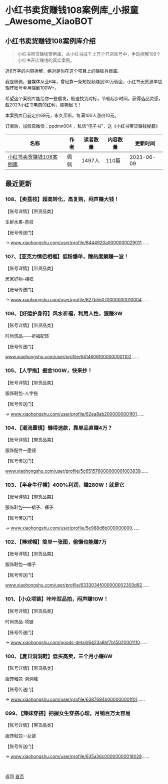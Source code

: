 # 小红书卖货赚钱108案例库_小报童_Awesome_XiaoBOT

## 小红书卖货赚钱108案例库介绍
> 小红书带货赚钱案例库，从小红书成千上万个开店账号中，手动拆解108个小红书开店赚钱的真实案例。    
    
近8万字的内容拆解，绝对是你在这个项目上的赚钱兵器库。    
    
我是佩佩，自媒体从业6年，曾经靠一条短视频赚到30万佣金，小红书无货源单店矩阵账号单月赚到100W+。    
    
希望这个案例库能给你一些启发，极速找到对标，节省起步时间，获得选品灵感，趁2023小红书电商的红利，顺势起飞！    
    
本案例库目前定价69元，永久买断，每满100人涨价10元。    
    
订阅后，加佩佩微信：ppdmn004 ，私信“电子书”，送《小红书带货赚钱秘籍》  
  


|名称|作者|读者数量|内容数量|更新时间|
|---|---|---|---|---|
|[小红书卖货赚钱108案例库](https://xiaobot.net/p/xhs108?refer=0b133df9-27dc-423b-8101-639049001c13)|佩佩|1497人|110篇|2023-06-09|

## 最近更新
### 108、【卖荔枝】超高转化，高复购，闷声赚大钱！

【账号详情】【带货品类】

生鲜水果-荔枝

【账号传送门】

→ www.xiaohongshu.com/user/profile/6444920a0000000029011......

### 107、【亚克力情侣相框】低粉爆单，蹭热度躺赚一波！

【账号详情】【带货品类】

居家好物-相框

【账号传送门】

→ www.xiaohongshu.com/user/profile/627b55070000000010004......

### 106、【好运护身符】风水祈福，利用人性，狠赚3W

【账号详情】【带货品类】

时尚饰品——祈福配饰

【账号传送门】

www.xiaohongshu.com/user/profile/6414606f000000001102......

### 105、【人字拖】掘金100W，快来抄！

【账号详情】【带货品类】

服饰鞋包-人字拖

【账号传送门】

→ www.xiaohongshu.com/user/profile/62ea8ab2000000001f01......

### 104、【潮流墨镜】懒得选款，靠单品直赚4万？

【账号详情】【带货品类】

服饰配件—墨镜

【账号传送门】

www.xiaohongshu.com/user/profile/5c651576000000001003839......

### 103、【半身牛仔裙】400%利润，赚280W！就是它

【账号详情】【带货品类】

服饰鞋包——裙子、裤子

【账号传送门】

→ www.xiaohongshu.com/user/profile/5e988d6b000000000......

### 102、【棒球帽】简单一张图，偷懒也能赚7万

【账号详情】【带货品类】

服饰鞋包—帽子

【账号传送门】

www.xiaohongshu.com/user/profile/6333034f000000002303d82......

### 101、【小众项链】咔咔怼品拍，闷声赚10W！

【账号详情】【带货品类】

时尚饰品-项链

【账号传送门】

→ www.xiaohongshu.com/goods-detail/6423a8bf7b15020001110......

### 100、【夏日洞洞鞋】低买高卖，三个月小赚6W

【账号详情】【带货品类】

服饰鞋包-洞洞鞋

【账号传送门】

→ www.xiaohongshu.com/user/profile/6387694b000000001f01......

### 099、【辣妹穿搭】把握女生穿搭心理，月销百万太容易

【账号详情】【带货品类】

服饰鞋包—女装

【账号传送门】

→ www.xiaohongshu.com/user/profile/635a36c00000000018028......


<a href="https://github.com/Reno9527/awesome-xiaobot" style="color: white; text-decoration: none;">awesome-xiaobot</a>

返回 [首页](../README.md)
